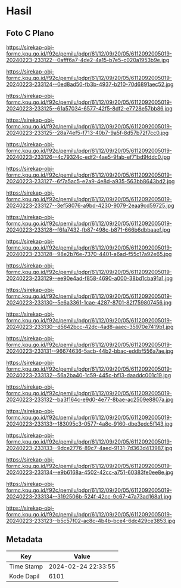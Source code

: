 # Hasil

## Foto C Plano

https://sirekap-obj-formc.kpu.go.id/f92c/pemilu/pdpr/61/12/09/20/05/6112092005019-20240223-233122--0afff6a7-4de2-4a15-b7e5-c020a1953b9e.jpg

https://sirekap-obj-formc.kpu.go.id/f92c/pemilu/pdpr/61/12/09/20/05/6112092005019-20240223-233124--0ed8ad50-fb3b-4937-b210-70d6891aec52.jpg

https://sirekap-obj-formc.kpu.go.id/f92c/pemilu/pdpr/61/12/09/20/05/6112092005019-20240223-233125--61a57034-6577-42f5-8df2-e7728e57bb86.jpg

https://sirekap-obj-formc.kpu.go.id/f92c/pemilu/pdpr/61/12/09/20/05/6112092005019-20240223-233125--28a74ef5-f713-40b7-9a5f-8d57b72f7cc0.jpg

https://sirekap-obj-formc.kpu.go.id/f92c/pemilu/pdpr/61/12/09/20/05/6112092005019-20240223-233126--4c79324c-edf2-4ae5-9fab-ef71bd9fddc0.jpg

https://sirekap-obj-formc.kpu.go.id/f92c/pemilu/pdpr/61/12/09/20/05/6112092005019-20240223-233127--6f7a5ac5-e2a9-4e8d-a935-563bb8643bd2.jpg

https://sirekap-obj-formc.kpu.go.id/f92c/pemilu/pdpr/61/12/09/20/05/6112092005019-20240223-233127--3ef58076-a9bd-4230-9079-2eaa9cd59725.jpg

https://sirekap-obj-formc.kpu.go.id/f92c/pemilu/pdpr/61/12/09/20/05/6112092005019-20240223-233128--f6fa7432-fb87-498c-b871-666b6dbbaaef.jpg

https://sirekap-obj-formc.kpu.go.id/f92c/pemilu/pdpr/61/12/09/20/05/6112092005019-20240223-233128--98e2b76e-7370-4401-a6ad-f55c17a92e65.jpg

https://sirekap-obj-formc.kpu.go.id/f92c/pemilu/pdpr/61/12/09/20/05/6112092005019-20240223-233129--ee90e4ad-f858-4690-a000-38bd1cba91a1.jpg

https://sirekap-obj-formc.kpu.go.id/f92c/pemilu/pdpr/61/12/09/20/05/6112092005019-20240223-233130--5e6a3361-1cae-4287-8701-82f759807456.jpg

https://sirekap-obj-formc.kpu.go.id/f92c/pemilu/pdpr/61/12/09/20/05/6112092005019-20240223-233130--d5642bcc-42dc-4ad8-aaec-35970e7419b1.jpg

https://sirekap-obj-formc.kpu.go.id/f92c/pemilu/pdpr/61/12/09/20/05/6112092005019-20240223-233131--96674636-5acb-44b2-bbac-eddbf556a7ae.jpg

https://sirekap-obj-formc.kpu.go.id/f92c/pemilu/pdpr/61/12/09/20/05/6112092005019-20240223-233132--56a2ba40-1c59-445c-bf13-daaddc001c19.jpg

https://sirekap-obj-formc.kpu.go.id/f92c/pemilu/pdpr/61/12/09/20/05/6112092005019-20240223-233132--ba3f164c-e9d0-4e77-8bae-ac2509e8807a.jpg

https://sirekap-obj-formc.kpu.go.id/f92c/pemilu/pdpr/61/12/09/20/05/6112092005019-20240223-233133--183095c3-0577-4a8c-9160-dbe3edc5f143.jpg

https://sirekap-obj-formc.kpu.go.id/f92c/pemilu/pdpr/61/12/09/20/05/6112092005019-20240223-233133--9dce2776-89c7-4aed-9131-7d363d413987.jpg

https://sirekap-obj-formc.kpu.go.id/f92c/pemilu/pdpr/61/12/09/20/05/6112092005019-20240223-233134--e9b6168a-4502-42cc-a751-60383fe0ee8e.jpg

https://sirekap-obj-formc.kpu.go.id/f92c/pemilu/pdpr/61/12/09/20/05/6112092005019-20240223-233134--3192506b-524f-42cc-9c67-47a73ad168a1.jpg

https://sirekap-obj-formc.kpu.go.id/f92c/pemilu/pdpr/61/12/09/20/05/6112092005019-20240223-233123--b5c57f02-ac8c-4b4b-bce4-6dc429ce3853.jpg


## Metadata

| Key        | Value               |
| ---------- | ------------------- |
| Time Stamp | 2024-02-24 22:33:55 |
| Kode Dapil | 6101                |



